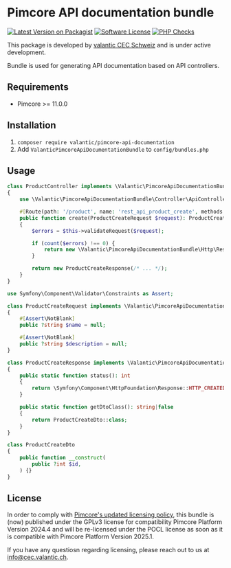 # Pimcore API documentation bundle

[![Latest Version on Packagist](https://img.shields.io/packagist/v/valantic/pimcore-api-documentation.svg?style=flat-square)](https://packagist.org/packages/valantic/pimcore-api-documentation)
[![Software License](https://img.shields.io/badge/license-MIT-brightgreen.svg?style=flat-square)](LICENSE.md)
[![PHP Checks](https://github.com/valantic/pimcore-api-documentation/actions/workflows/phpstan.yml/badge.svg)](https://github.com/valantic/pimcore-api-documentation/actions/workflows/phpstan.yml)

This package is developed by [valantic CEC Schweiz](https://www.valantic.com/en/services/digital-business/) and is under active development.

Bundle is used for generating API documentation based on API controllers.

## Requirements

- Pimcore >= 11.0.0

## Installation

1. `composer require valantic/pimcore-api-documentation`
2. Add `ValanticPimcoreApiDocumentationBundle` to `config/bundles.php`


## Usage

```php
class ProductController implements \Valantic\PimcoreApiDocumentationBundle\Http\Controller\ApiControllerInterface
{
    use \Valantic\PimcoreApiDocumentationBundle\Controller\ApiControllerTrait;

    #[Route(path: '/product', name: 'rest_api_product_create', methods: Request::METHOD_POST)]
    public function create(ProductCreateRequest $request): ProductCreateResponse|\Valantic\PimcoreApiDocumentationBundle\Http\Response\BadRequestResponse
    {
        $errors = $this->validateRequest($request);

        if (count($errors) !== 0) {
            return new \Valantic\PimcoreApiDocumentationBundle\Http\Response\BadRequestResponse($errors);
        }

        return new ProductCreateResponse(/* ... */);
    }
}

use Symfony\Component\Validator\Constraints as Assert;

class ProductCreateRequest implements \Valantic\PimcoreApiDocumentationBundle\Http\Request\Contracts\HasJsonPayload
{
    #[Assert\NotBlank]
    public ?string $name = null;

    #[Assert\NotBlank]
    public ?string $description = null;
}

class ProductCreateResponse implements \Valantic\PimcoreApiDocumentationBundle\Http\Response\ApiResponseInterface
{
    public static function status(): int
    {
        return \Symfony\Component\HttpFoundation\Response::HTTP_CREATED;
    }

    public static function getDtoClass(): string|false
    {
        return ProductCreateDto::class;
    }
}

class ProductCreateDto
{
    public function __construct(
        public ?int $id,
    ) {}
}
```

## License

In order to comply with [Pimcore's updated licensing policy](https://pimcore.com/en/resources/blog/breaking-free-pimcore-says-goodbye-to-gpl-and-enters-a-new-era-with-pocl), this bundle is (now) published under the GPLv3 license for compatibility Pimcore Platform Version 2024.4 and will be re-licensed under the POCL license as soon as it is compatible with Pimcore Platform Version 2025.1.

If you have any questiosn regarding licensing, please reach out to us at [info@cec.valantic.ch](mailto:info@cec.valantic.ch).
